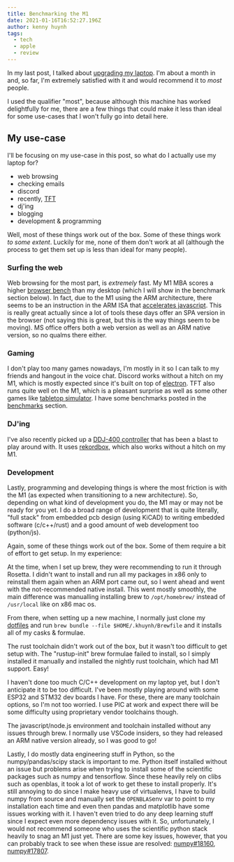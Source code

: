 ```yaml
---
title: Benchmarking the M1
date: 2021-01-16T16:52:27.196Z
author: kenny huynh
tags:
  - tech
  - apple
  - review
---
```

In my last post, I talked about [upgrading my laptop](https://www.kennyvh.com/posts/upgrading-my-laptop). I'm about a month in and, so far, I'm extremely satisfied with it and would recommend it to _most_ people.

I used the qualifier "most", because although this machine has worked delightfully for me, there are a few things that could make it less than ideal for some use-cases that I won't fully go into detail here.

## My use-case

I'll be focusing on my use-case in this post, so what do I actually use my laptop for?

- web browsing
- checking emails
- discord
- recently, [TFT](https://teamfighttactics.leagueoflegends.com/)
- dj'ing
- blogging
- development & programming

Well, most of these things work out of the box. Some of these things work _to some extent_. Luckily for me, none of them don't work at all (although the process to get them set up is less than ideal for many people).

### Surfing the web

Web browsing for the most part, is _extremely_ fast. My M1 MBA scores a higher [browser bench](https://browserbench.org/) than my desktop (which I will show in the benchmark section below). In fact, due to the M1 using the ARM architecture, there seems to be an instruction in the ARM ISA that [accelerates javascript](https://news.ycombinator.com/item?id=25233554). This is really great actually since a lot of tools these days offer an SPA version in the browser (not saying this is great, but this is the way things seem to be moving). MS office offers both a web version as well as an ARM native version, so no qualms there either.

### Gaming

I don't play too many games nowadays, I'm mostly in it so I can talk to my friends and hangout in the voice chat. Discord works without a hitch on my M1, which is mostly expected since it's built on top of [electron](https://www.electronjs.org/). TFT also runs quite well on the M1, which is a pleasant surprise as well as some other games like [tabletop simulator](https://store.steampowered.com/app/286160/Tabletop_Simulator/). I have some benchmarks posted in the [benchmarks](#benchmarks) section.

### DJ'ing

I've also recently picked up a [DDJ-400 controller](https://www.pioneerdj.com/en-us/product/controller/ddj-400/black/overview/) that has been a blast to play around with. It uses [rekordbox](https://rekordbox.com/en/), which also works without a hitch on my M1.

### Development

Lastly, programming and developing things is where the most friction is with the M1 (as expected when transitioning to a new architecture). So, depending on what kind of development you do, the M1 may or may not be ready for you yet. I do a broad range of development that is quite literally, "full stack" from embedded pcb design (using KiCAD) to writing embedded software (c/c++/rust) and a good amount of web development too (python/js).

Again, some of these things work out of the box. Some of them require a bit of effort to get setup. In my experience:

At the time, when I set up brew, they were recommending to run it through Rosetta. I didn't want to install and run all my packages in x86 only to reinstall them again when an ARM port came out, so I went ahead and went with the not-recommended native install. This went mostly smoothly, the main difference was manualling installing brew to `/opt/homebrew/` instead of `/usr/local` like on x86 mac os.

From there, when setting up a new machine, I normally just clone my [dotfiles](https://github.com/hkennyv/dotfiles) and run `brew bundle --file $HOME/.khuynh/Brewfile` and it installs all of my casks & formulae.

The rust toolchain didn't work out of the box, but it wasn't too difficult to get setup with. The "rustup-init" brew formulae failed to install, so I simply installed it manually and installed the nightly rust toolchain, which had M1 support. Easy!

I haven't done too much C/C++ development on my laptop yet, but I don't anticipate it to be too difficult. I've been mostly playing around with some ESP32 and STM32 dev boards I have. For these, there are many toolchain options, so I'm not too worried. I use PIC at work and expect there will be some difficulty using proprietary vendor toolchains though.

The javascript/node.js environment and toolchain installed without any issues through brew. I normally use VSCode insiders, so they had released an ARM native version already, so I was good to go!

Lastly, I do mostly data engineering stuff in Python, so the numpy/pandas/scipy stack is important to me. Python itself installed without an issue but problems arise when trying to install some of the scientific packages such as numpy and tensorflow. Since these heavily rely on clibs such as openblas, it took a lot of work to get these to install properly. It's still annoying to do since I make heavy use of virtualenvs, I have to build numpy from source and manually set the `OPENBLAS`env var to point to my installation each time and even then pandas and matplotlib have some issues working with it. I haven't even tried to do any deep learning stuff since I expect even more dependency issues with it. So, unfortunately, I would not recommend someone who uses the scientific python stack heavily to snag an M1 just yet. There are some key issues, however, that you can probably track to see when these issue are resolved: [numpy#18160](https://github.com/numpy/numpy/issues/18160), [numpy#17807](https://github.com/numpy/numpy/issues/17807).




